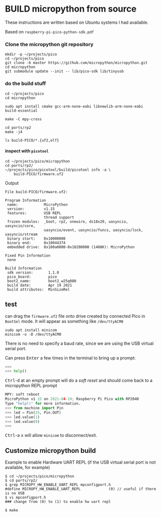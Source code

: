 # BUILD micropython from source

These instructions are written based on Ubuntu systems I had available.

Based on `raspberry-pi-pico-python-sdk.pdf`

### Clone the micropython git repository

```shell
mkdir -p ~/projects/pico
cd ~/projects/pico
git clone -b master https://github.com/micropython/micropython.git
cd micropython
git submodule update --init -- lib/pico-sdk lib/tinyusb
```


### do the build stuff

```shell
cd ~/projects/pico
cd micropython

sudo apt install cmake gcc-arm-none-eabi libnewlib-arm-none-eabi build-essential

make -C mpy-cross

cd ports/rp2
make -j4

ls build-PICO/*.{uf2,elf}
```

#### inspect with `picotool`


```shell
cd ~/projects/pico/micropython
cd ports/rp2/
~/projects/pico/picotool/build/picotool info -a \
    build-PICO/firmware.uf2
```

Output

    File build-PICO/firmware.uf2:

    Program Information
     name:            MicroPython
     version:         v1.15
     features:        USB REPL
                      thread support
     frozen modules:  _boot, rp2, onewire, ds18x20, uasyncio, uasyncio/core,
                      uasyncio/event, uasyncio/funcs, uasyncio/lock, uasyncio/stream
     binary start:    0x10000000
     binary end:      0x10044374
     embedded drive:  0x100a0000-0x10200000 (1408K): MicroPython

    Fixed Pin Information
     none

    Build Information
     sdk version:       1.1.0
     pico_board:        pico
     boot2_name:        boot2_w25q080
     build date:        Apr 19 2021
     build attributes:  MinSizeRel


## test

can drag the `firmware.uf2` file onto drive created by connected Pico in `BootSel` mode. It will appear as something like `/dev/ttyACM0`

```shell
sudo apt install minicom
minicom -o -D /dev/ttyACM0
```

There is no need to specify a baud rate, since we are using the USB virtual serial port.

Can press <kbd>Enter</kbd> a few times in the terminal to bring up a prompt:

```python
>>>
>>> help()
```

<kbd>Ctrl</kbd>-<kbd>d</kbd> at an empty prompt will do a _soft reset_ and should come back to a micropython REPL prompt

```python
MPY: soft reboot
MicroPython v1.15 on 2021-04-19; Raspberry Pi Pico with RP2040
Type "help()" for more information.
>>> from machine import Pin
>>> led = Pin(25, Pin.OUT)
>>> led.value(1)
>>> led.value(0)
>>>
```

<kbd>Ctrl</kbd>-<kbd>a</kbd> <kbd>x</kbd>  will allow `minicom` to disconnect/exit.


## Customize micropython build

Example to enable Hardware UART REPL (if the USB virtual serial port is not available, for example)

```console
$ cd ~/projects/pico/micropython
$ cd ports/rp2/
$ grep MICROPY_HW_ENABLE_UART_REPL mpconfigport.h
#define MICROPY_HW_ENABLE_UART_REPL             (0) // useful if there is no USB
$ vi mpconfigport.h
### change from (0) to (1) to enable hw uart repl

$ make
```

